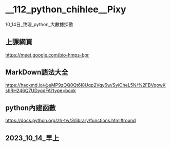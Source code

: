 # __112_python_chihlee__Pixy
10_14日_致理_python_大數據探勘

## 上課網頁
https://meet.google.com/bio-hmps-bpr

## MarkDown語法大全
https://hackmd.io/@eMP9zQQ0Qt6I8Uqp2Vqy6w/SyiOheL5N/%2FBVqowKshRH246Q7UDyodFA?type=book

## python內建函數
https://docs.python.org/zh-tw/3/library/functions.html#round

## 2023_10_14_早上
